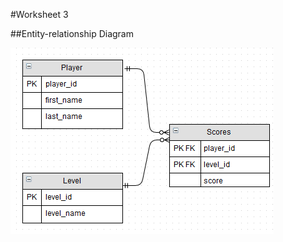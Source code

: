 #Worksheet 3

##Entity-relationship Diagram

![Entity Relationship Diagram](https://github.com/sw180283/comp110-worksheets/blob/master/Worksheet%203/entity_diagram.png)
